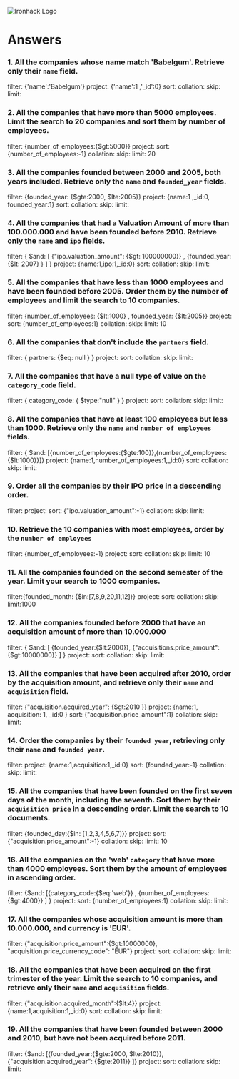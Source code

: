 ![Ironhack Logo](https://i.imgur.com/1QgrNNw.png)

# Answers

### 1. All the companies whose name match 'Babelgum'. Retrieve only their `name` field.

<!-- Your Code Goes Here -->
filter: {'name':'Babelgum'}
project: {'name':1 ,'_id':0}
sort:
collation:
skip:
limit:


### 2. All the companies that have more than 5000 employees. Limit the search to 20 companies and sort them by **number of employees**.

<!-- Your Code Goes Here -->
filter: {number_of_employees:{$gt:5000}}
project:
sort: {number_of_employees:-1}
collation:
skip:
limit: 20

### 3. All the companies founded between 2000 and 2005, both years included. Retrieve only the `name` and `founded_year` fields.

<!-- Your Code Goes Here -->
filter: {founded_year: {$gte:2000, $lte:2005}}
project: {name:1 ,_id:0, founded_year:1}
sort:
collation:
skip:
limit:

### 4. All the companies that had a Valuation Amount of more than 100.000.000 and have been founded before 2010. Retrieve only the `name` and `ipo` fields.

<!-- Your Code Goes Here -->
filter: { $and: [   {"ipo.valuation_amount": {$gt: 100000000}} , {founded_year: {$lt: 2007}  }  ] }
project: {name:1,ipo:1,_id:0}
sort:
collation:
skip:
limit:

### 5. All the companies that have less than 1000 employees and have been founded before 2005. Order them by the number of employees and limit the search to 10 companies.

<!-- Your Code Goes Here -->
filter: {number_of_employees: {$lt:1000} , founded_year: {$lt:2005}}
project:
sort: {number_of_employees:1}
collation:
skip:
limit: 10

### 6. All the companies that don't include the `partners` field.

<!-- Your Code Goes Here -->
filter: { partners:  {$eq: null } }
project:
sort:
collation:
skip:
limit:

### 7. All the companies that have a null type of value on the `category_code` field.

<!-- Your Code Goes Here -->
filter: { category_code: { $type:"null" } }
project:
sort:
collation:
skip:
limit:

### 8. All the companies that have at least 100 employees but less than 1000. Retrieve only the `name` and `number of employees` fields.

<!-- Your Code Goes Here -->
filter: { $and: [{number_of_employees:{$gte:100}},{number_of_employees:{$lt:1000}}]}
project: {name:1,number_of_employees:1,_id:0}
sort:
collation:
skip:
limit:

### 9. Order all the companies by their IPO price in a descending order.

<!-- Your Code Goes Here -->
filter:
project:
sort: {"ipo.valuation_amount":-1}
collation:
skip:
limit:

### 10. Retrieve the 10 companies with most employees, order by the `number of employees`

<!-- Your Code Goes Here -->
filter: {number_of_employees:-1}
project:
sort:
collation:
skip:
limit: 10

### 11. All the companies founded on the second semester of the year. Limit your search to 1000 companies.

<!-- Your Code Goes Here -->
filter:{founded_month: {$in:[7,8,9,20,11,12]}}
project:
sort:
collation:
skip:
limit:1000

### 12. All the companies founded before 2000 that have an acquisition amount of more than 10.000.000

<!-- Your Code Goes Here -->
filter: { $and: [ {founded_year:{$lt:2000}}, {"acquisitions.price_amount":{$gt:10000000}} ] }
project:
sort:
collation:
skip:
limit:

### 13. All the companies that have been acquired after 2010, order by the acquisition amount, and retrieve only their `name` and `acquisition` field.

<!-- Your Code Goes Here -->
filter: {"acquisition.acquired_year": {$gt:2010 }}
project: {name:1, acquisition: 1, _id:0 }
sort: {"acquisition.price_amount":1}
collation:
skip:
limit:

### 14. Order the companies by their `founded year`, retrieving only their `name` and `founded year`.

<!-- Your Code Goes Here -->
filter: 
project: {name:1,acquisition:1,_id:0}
sort: {founded_year:-1}
collation: 
skip:
limit:

### 15. All the companies that have been founded on the first seven days of the month, including the seventh. Sort them by their `acquisition price` in a descending order. Limit the search to 10 documents.

<!-- Your Code Goes Here -->
filter: {founded_day:{$in: [1,2,3,4,5,6,7]}}
project:
sort: {"acquisition.price_amount":-1}
collation:
skip:
limit: 10

### 16. All the companies on the 'web' `category` that have more than 4000 employees. Sort them by the amount of employees in ascending order.

<!-- Your Code Goes Here -->
filter: {$and: [{category_code:{$eq:'web'}} , {number_of_employees:{$gt:4000}} ] }
project:
sort: {number_of_employees:1}
collation:
skip:
limit:

### 17. All the companies whose acquisition amount is more than 10.000.000, and currency is 'EUR'.

<!-- Your Code Goes Here -->
filter: {"acquisition.price_amount":{$gt:10000000}, "acquisition.price_currency_code": "EUR"}
project:
sort:
collation:
skip:
limit:

### 18. All the companies that have been acquired on the first trimester of the year. Limit the search to 10 companies, and retrieve only their `name` and `acquisition` fields.

<!-- Your Code Goes Here -->
filter: {"acquisition.acquired_month":{$lt:4}}
project: {name:1,acquisition:1,_id:0} 
sort:
collation:
skip:
limit:

### 19. All the companies that have been founded between 2000 and 2010, but have not been acquired before 2011.

<!-- Your Code Goes Here -->
filter: {$and: [{founded_year:{$gte:2000, $lte:2010}}, {"acquisition.acquired_year": {$gte:2011}} ]}
project:
sort:
collation:
skip:
limit:
